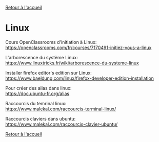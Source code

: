 [Retour à l'accueil](../README.md)
# Linux
Cours OpenClassrooms d'initiation à Linux: \
https://openclassrooms.com/fr/courses/7170491-initiez-vous-a-linux

L'arborescence du système Linux: \
https://www.linuxtricks.fr/wiki/arborescence-du-systeme-linux

Installer firefox editor's edition sur Linux: \
https://www.baeldung.com/linux/firefox-developer-edition-installation

Pour créer des alias dans linux: \
https://doc.ubuntu-fr.org/alias

Raccourcis du temrinal linux: \
https://www.malekal.com/raccourcis-terminal-linux/

Raccourcis claviers dans ubuntu: \
https://www.malekal.com/raccourcis-clavier-ubuntu/

[Retour à l'accueil](../README.md)